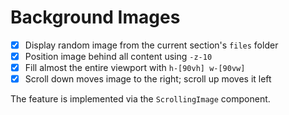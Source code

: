 # Background Images

- [x] Display random image from the current section's `files` folder
- [x] Position image behind all content using `-z-10`
- [x] Fill almost the entire viewport with `h-[90vh] w-[90vw]`
- [x] Scroll down moves image to the right; scroll up moves it left

The feature is implemented via the `ScrollingImage` component.
